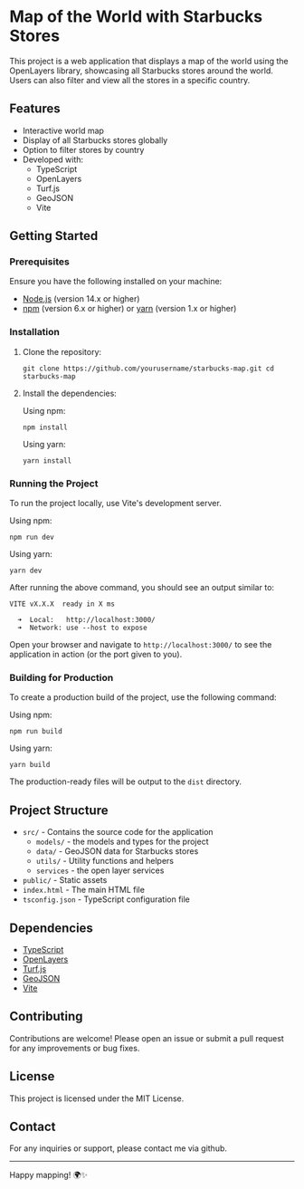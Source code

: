Map of the World with Starbucks Stores
======================================

This project is a web application that displays a map of the world using the OpenLayers library, showcasing all Starbucks stores around the world. Users can also filter and view all the stores in a specific country.

Features
--------

- Interactive world map
- Display of all Starbucks stores globally
- Option to filter stores by country
- Developed with:
  - TypeScript
  - OpenLayers
  - Turf.js
  - GeoJSON
  - Vite

Getting Started
---------------

### Prerequisites

Ensure you have the following installed on your machine:

- [Node.js](https://nodejs.org/) (version 14.x or higher)
- [npm](https://www.npmjs.com/) (version 6.x or higher) or [yarn](https://yarnpkg.com/) (version 1.x or higher)

### Installation

1. Clone the repository:

   `git clone https://github.com/yourusername/starbucks-map.git cd starbucks-map`
2. Install the dependencies:

   Using npm:

   `npm install`

   Using yarn:

   `yarn install`

### Running the Project

To run the project locally, use Vite's development server.

Using npm:

`npm run dev`

Using yarn:

`yarn dev`

After running the above command, you should see an output similar to:


```
VITE vX.X.X  ready in X ms

  ➜  Local:   http://localhost:3000/
  ➜  Network: use --host to expose
```

 

Open your browser and navigate to `http://localhost:3000/` to see the application in action (or the port given to you).

### Building for Production

To create a production build of the project, use the following command:

Using npm:

`npm run build`

Using yarn:

`yarn build`

The production-ready files will be output to the `dist` directory.

Project Structure
-----------------

- `src/` - Contains the source code for the application
  - `models/` - the models and types for the project
  - `data/` - GeoJSON data for Starbucks stores
  - `utils/` - Utility functions and helpers
  - `services` - the open layer services
- `public/` - Static assets
- `index.html` - The main HTML file
- `tsconfig.json` - TypeScript configuration file

Dependencies
------------

- [TypeScript](https://www.typescriptlang.org/)
- [OpenLayers](https://openlayers.org/)
- [Turf.js](https://turfjs.org/)
- [GeoJSON](https://geojson.org/)
- [Vite](https://vitejs.dev/)

Contributing
------------

Contributions are welcome! Please open an issue or submit a pull request for any improvements or bug fixes.

License
-------

This project is licensed under the MIT License.

Contact
-------

For any inquiries or support, please contact me via github.

---

Happy mapping! 🌍✨
